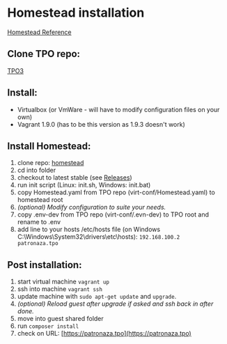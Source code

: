 # Homestead installation
[Homestead Reference](https://laravel.com/docs/5.4/homestead)

## Clone TPO repo:
[TPO3](https://github.com/zanvd/tpo3)

## Install:
* Virtualbox (or VmWare - will have to modify configuration files on your own)
* Vagrant 1.9.0 (has to be this version as 1.9.3 doesn't work)

## Install Homestead:
1. clone repo: [homestead](https://github.com/laravel/homestead.git)
2. cd into folder
3. checkout to latest stable (see [Releases](https://github.com/laravel/homestead/releases))
4. run init script (Linux: init.sh, Windows: init.bat)
5. copy Homestead.yaml from TPO repo (virt-conf/Homestead.yaml) to homestead root
6. _(optional) Modify configuration to suite your needs._
7. copy .env-dev from TPO repo (virt-conf/.evn-dev) to TPO root and rename to .env
8. add line to your hosts /etc/hosts file (on Windows C:\Windows\System32\drivers\etc\hosts): `192.168.100.2   patronaza.tpo`

## Post installation:
1. start virtual machine `vagrant up`
2. ssh into machine `vagrant ssh`
3. update machine with `sudo apt-get update` and `upgrade`.
4. _(optional) Reload guest after upgrade if asked and ssh back in after done._
5. move into guest shared folder
6. run `composer install`
7. check on URL: [https://patronaza.tpo](https://patronaza.tpo)
